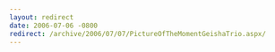 ```yaml
---
layout: redirect
date: 2006-07-06 -0800
redirect: /archive/2006/07/07/PictureOfTheMomentGeishaTrio.aspx/
---
```

